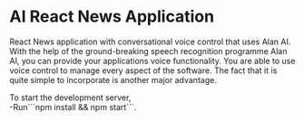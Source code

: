 # AI React News Application
<p>React News application with conversational voice control that uses Alan AI. With the help of the ground-breaking speech recognition programme Alan AI, you can provide your applications voice functionality. You are able to use voice control to manage every aspect of the software. The fact that it is quite simple to incorporate is another major advantage.</p> 
To start the development server,
<br />
-Run```npm install && npm start```.
